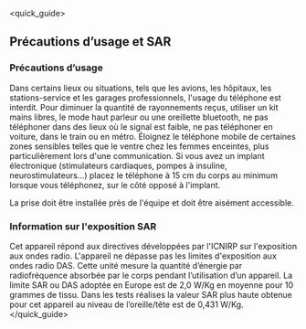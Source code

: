 <quick_guide>
## Précautions d’usage et SAR
### Précautions d’usage
Dans certains lieux ou situations, tels que les avions, les hôpitaux, les stations-service et les garages professionnels, l'usage du téléphone est interdit.
Pour diminuer la quantité de rayonnements reçus, utiliser un kit mains libres, le mode haut parleur ou une oreillette bluetooth, ne pas téléphoner dans des lieux où le signal est faible, ne pas téléphoner en voiture, dans le train ou en métro.  Éloignez le téléphone mobile de certaines zones sensibles telles que le ventre chez les femmes enceintes, plus particulièrement lors d'une communication.  Si vous avez un implant électronique (stimulateurs cardiaques, pompes à insuline, neurostimulateurs...) placez le téléphone à 15 cm du corps au minimum lorsque vous téléphonez, sur le côté opposé à l'implant.

La prise doit être installée près de l'équipe et doit être aisément accessible.

### Information sur l'exposition SAR
Cet appareil répond aux directives développées par l'ICNIRP sur l'exposition aux ondes radio. L'appareil ne dépasse pas les limites d'exposition aux ondes radio DAS. Cette unité mesure la quantité d’énergie par radiofréquence absorbée par le corps pendant l’utilisation d’un appareil.  La limite SAR ou DAS adoptée en Europe est de 2,0 W/Kg en moyenne pour 10 grammes de tissu. Dans les tests réalises la valeur SAR plus haute obtenue pour cet appareil au niveau de l’oreille/tête est de 0,431 W/Kg.
</quick_guide>
